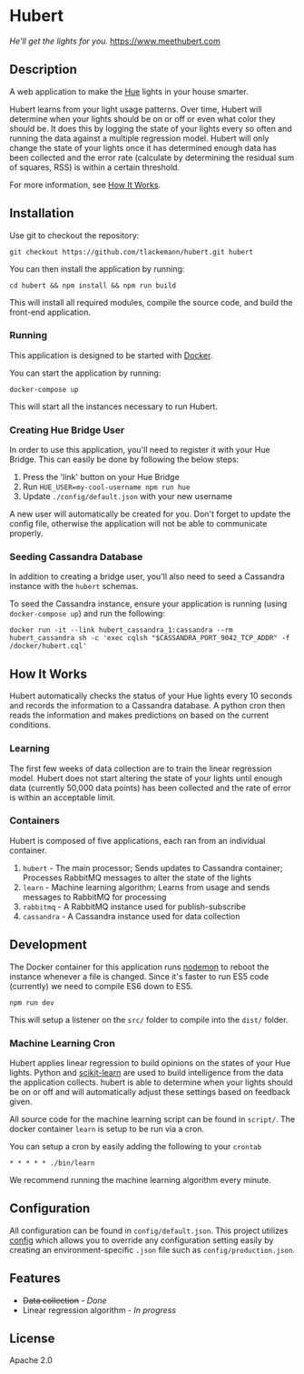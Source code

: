 # Hubert

_He'll get the lights for you._ https://www.meethubert.com

## Description

A web application to make the [Hue](http://meethue.com) lights in your house smarter.

Hubert learns from your light usage patterns. Over time, Hubert will determine
when your lights should be on or off or even what color they should be. It does
this by logging the state of your lights every so often and running the data
against a multiple regression model. Hubert will only change the state of your
lights once it has determined enough data has been collected and the error rate
(calculate by determining the residual sum of squares, RSS) is within a certain
threshold.

For more information, see [How It Works](#how-it-works).

## Installation

Use git to checkout the repository:

```
git checkout https://github.com/tlackemann/hubert.git hubert
```

You can then install the application by running:

```
cd hubert && npm install && npm run build
```

This will install all required modules, compile the source code, and build the
front-end application.

### Running

This application is designed to be started with [Docker](https://docker.com/).

You can start the application by running:

```
docker-compose up
```

This will start all the instances necessary to run Hubert.

### Creating Hue Bridge User

In order to use this application, you'll need to register it with your Hue
Bridge. This can easily be done by following the below steps:

1. Press the 'link' button on your Hue Bridge
2. Run `HUE_USER=my-cool-username npm run hue`
3. Update `./config/default.json` with your new username

A new user will automatically be created for you. Don't forget to update the
config file, otherwise the application will not be able to communicate properly.

### Seeding Cassandra Database

In addition to creating a bridge user, you'll also need to seed a Cassandra
instance with the `hubert` schemas.

To seed the Cassandra instance, ensure your application is running (using
`docker-compose up`) and run the following:

```
docker run -it --link hubert_cassandra_1:cassandra --rm hubert_cassandra sh -c 'exec cqlsh "$CASSANDRA_PORT_9042_TCP_ADDR" -f /docker/hubert.cql'
```

## How It Works

Hubert automatically checks the status of your Hue lights every 10 seconds
and records the information to a Cassandra database. A python cron then reads
the information and makes predictions on based on the current conditions.

### Learning

The first few weeks of data collection are to train the linear regression model.
Hubert does not start altering the state of your lights until enough data
(currently 50,000 data points) has been collected and the rate of error is
within an acceptable limit.

### Containers

Hubert is composed of five applications, each ran from an individual container.

 1. `hubert` - The main processor; Sends updates to Cassandra container; Processes RabbitMQ messages to alter the state of the lights
 2. `learn` - Machine learning algorithm; Learns from usage and sends messages to RabbitMQ for processing
 3. `rabbitmq` - A RabbitMQ instance used for publish-subscribe
 4. `cassandra` - A Cassandra instance used for data collection

## Development

The Docker container for this application runs [nodemon]() to reboot the instance
whenever a file is changed. Since it's faster to run ES5 code (currently) we
need to compile ES6 down to ES5.

```
npm run dev
```

This will setup a listener on the `src/` folder to compile into the `dist/`
folder.

### Machine Learning Cron

Hubert applies linear regression to build opinions on the states of your Hue
lights. Python and [scikit-learn](http://scikit-learn.org/stable/) are used
to build intelligence from the data the application collects. hubert is able
to determine when your lights should be on or off and will automatically adjust
these settings based on feedback given.

All source code for the machine learning script can be found in `script/`. The
docker container `learn` is setup to be run via a cron.

You can setup a cron by easily adding the following to your `crontab`

```
* * * * * ./bin/learn
```

We recommend running the machine learning algorithm every minute.

## Configuration

All configuration can be found in `config/default.json`. This project utilizes
[config](https://www.npmjs.com/package/config) which allows you to override any
configuration setting easily by creating an environment-specific `.json` file
such as `config/production.json`.

## Features

* ~~Data collection~~ - *Done*
* Linear regression algorithm - *In progress*

## License

Apache 2.0
